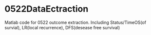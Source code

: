 # 0522DataEctraction
Matlab code for 0522 outcome extraction. Including Status/TimeOS(of survial), LR(local recurrence), DFS(desease free survival)
